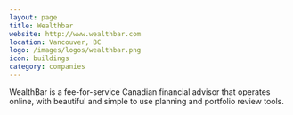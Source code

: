 ```yaml
---
layout: page
title: Wealthbar
website: http://www.wealthbar.com
location: Vancouver, BC
logo: /images/logos/wealthbar.png
icon: buildings
category: companies
---
```


WealthBar is a fee-for-service Canadian financial advisor that operates online, with beautiful and simple to use planning and portfolio review tools.
